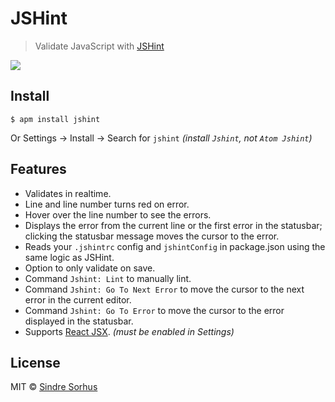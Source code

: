 # JSHint

> Validate JavaScript with [JSHint](http://jshint.com)

![](https://cloud.githubusercontent.com/assets/170270/3834266/54ad6b1c-1daf-11e4-9c46-98e6e4abab07.png)


## Install

```
$ apm install jshint
```

Or Settings → Install → Search for `jshint` *(install `Jshint`, not `Atom Jshint`)*


## Features

- Validates in realtime.
- Line and line number turns red on error.
- Hover over the line number to see the errors.
- Displays the error from the current line or the first error in the statusbar; clicking the statusbar message moves the cursor to the error.
- Reads your `.jshintrc` config and `jshintConfig` in package.json using the same logic as JSHint.
- Option to only validate on save.
- Command `Jshint: Lint` to manually lint.
- Command `Jshint: Go To Next Error` to move the cursor to the next error in the current editor.
- Command `Jshint: Go To Error` to move the cursor to the error displayed in the statusbar.
- Supports [React JSX](http://facebook.github.io/react/docs/jsx-in-depth.html). *(must be enabled in Settings)*


## License

MIT © [Sindre Sorhus](http://sindresorhus.com)
